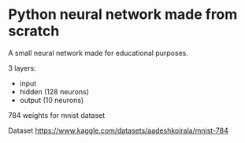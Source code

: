 # Python neural network made from scratch

A small neural network made for educational purposes.

3 layers: 
- input
- hidden (128 neurons)
- output (10 neurons)

784 weights for mnist dataset

Dataset https://www.kaggle.com/datasets/aadeshkoirala/mnist-784
